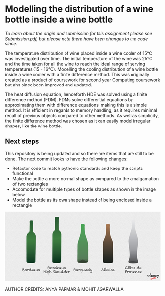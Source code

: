# Modelling the distribution of a wine bottle inside a wine bottle

_To learn about the origin and submission for this assignment please see Submission.pdf, but please note there have been changes to the code since._

The temperature distribution of wine placed inside a wine cooler of 15°C was investigated over time. The initial temperature of the wine was 25°C and the time taken for all the wine to reach the ideal range of serving temperatures (15 - 16°C). Modelling the cooling distribution of a wine bottle inside a wine cooler with a finite difference method. This was originally created as a product of coursework for second year Computing coursework but ahs since been improved and updated.

The heat diffusion equation, henceforth HDE was solved using a finite difference method (FDM). FDMs solve differential equations by approximating them with difference equations, making this is a simple method. It is efficient in regards to memory handling, as it requires minimal recall of previous objects compared to other methods. As well as simplicity, the finite difference method was chosen as it can easily model irregular shapes, like the wine bottle.

## Next steps
This repository is being updated and so there are items that are still to be done. The next commit looks to have the following changes:
- Refactor code to match pythonic standards and keep the scripts functional
- Make the bottle a more normal shape as compared to the amalgamation of two rectangles
- Accomodate for multiple types of bottle shapes as shown in the image below
- Model the bottle as its own shape instead of being enclosed inside a rectangle

![Wine bottle shapes](img/wine-bottle-shapes.png "Wine Bottle Shapes")

AUTHOR CREDITS: ANYA PARMAR & MOHIT AGARWALLA